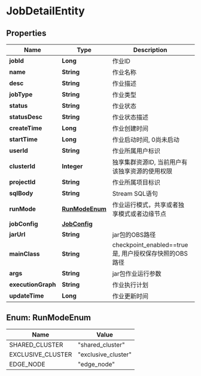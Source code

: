 
# JobDetailEntity

## Properties
Name | Type | Description | Notes
------------ | ------------- | ------------- | -------------
**jobId** | **Long** | 作业ID |  [optional]
**name** | **String** | 作业名称 |  [optional]
**desc** | **String** | 作业描述 |  [optional]
**jobType** | **String** | 作业类型 |  [optional]
**status** | **String** | 作业状态 |  [optional]
**statusDesc** | **String** | 作业状态描述 |  [optional]
**createTime** | **Long** | 作业创建时间 |  [optional]
**startTime** | **Long** | 作业启动时间, 0尚未启动 |  [optional]
**userId** | **String** | 作业所属用户标识 |  [optional]
**clusterId** | **Integer** | 独享集群资源ID, 当前用户有该独享资源的使用权限 |  [optional]
**projectId** | **String** | 作业所属项目标识 |  [optional]
**sqlBody** | **String** | Stream SQL语句 |  [optional]
**runMode** | [**RunModeEnum**](#RunModeEnum) | 作业运行模式，共享或者独享模式或者边缘节点 |  [optional]
**jobConfig** | [**JobConfig**](JobConfig.md) |  |  [optional]
**jarUrl** | **String** | jar包的OBS路径 |  [optional]
**mainClass** | **String** | checkpoint_enabled&#x3D;&#x3D;true是, 用户授权保存快照的OBS路径 |  [optional]
**args** | **String** | jar包作业运行参数 |  [optional]
**executionGraph** | **String** | 作业执行计划 |  [optional]
**updateTime** | **Long** | 作业更新时间 |  [optional]


<a name="RunModeEnum"></a>
## Enum: RunModeEnum
Name | Value
---- | -----
SHARED_CLUSTER | &quot;shared_cluster&quot;
EXCLUSIVE_CLUSTER | &quot;exclusive_cluster&quot;
EDGE_NODE | &quot;edge_node&quot;



